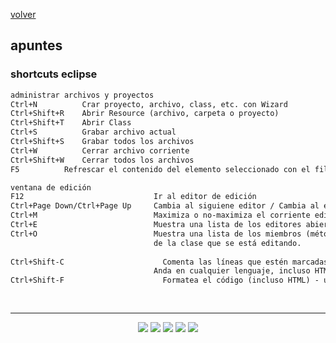 [volver](apuntes.md)<br/>
## apuntes

### shortcuts eclipse

```markdown
administrar archivos y proyectos
Ctrl+N          Crar proyecto, archivo, class, etc. con Wizard
Ctrl+Shift+R 	Abrir Resource (archivo, carpeta o proyecto)
Ctrl+Shift+T    Abrir Class
Ctrl+S 	        Grabar archivo actual
Ctrl+Shift+S 	Grabar todos los archivos
Ctrl+W 	        Cerrar archivo corriente
Ctrl+Shift+W 	Cerrar todos los archivos
F5 	        Refrescar el contenido del elemento seleccionado con el file system
```
```markdown
ventana de edición
F12 	                        Ir al editor de edición
Ctrl+Page Down/Ctrl+Page Up 	Cambia al siguiene editor / Cambia al editor previo
Ctrl+M 	                        Maximiza o no-maximiza el corriente editor
Ctrl+E 	                        Muestra una lista de los editores abiertos
Ctrl+O 	                        Muestra una lista de los miembros (métodos y atributos) 
                                de la clase que se está editando.
                                
Ctrl+Shift-C 	                  Comenta las líneas que estén marcadas
                                Anda en cualquier lenguaje, incluso HTML.
Ctrl+Shift-F 	                  Formatea el código (incluso HTML) - útil antes de entregar.
                                
                                
```
<hr/>

<center><img src="imagenes/logo-java-1.png" />&nbsp;<img src="imagenes/logo-linux-1.png" />&nbsp;<img src="imagenes/logo-java-2.png" />&nbsp;<img src="imagenes/logo-tomcat.png" />&nbsp;<img src="imagenes/logo-lamadrid-1.png" /></center>
